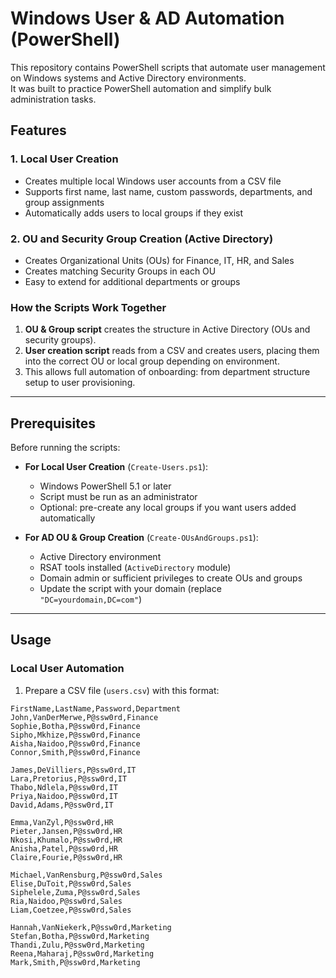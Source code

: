 # Windows User & AD Automation (PowerShell)

This repository contains PowerShell scripts that automate user management on Windows systems and Active Directory environments.  
It was built to practice PowerShell automation and simplify bulk administration tasks.

## Features

### 1. Local User Creation
- Creates multiple local Windows user accounts from a CSV file  
- Supports first name, last name, custom passwords, departments, and group assignments  
- Automatically adds users to local groups if they exist  

### 2. OU and Security Group Creation (Active Directory)
- Creates Organizational Units (OUs) for Finance, IT, HR, and Sales  
- Creates matching Security Groups in each OU  
- Easy to extend for additional departments or groups  

### How the Scripts Work Together
1. **OU & Group script** creates the structure in Active Directory (OUs and security groups).  
2. **User creation script** reads from a CSV and creates users, placing them into the correct OU or local group depending on environment.  
3. This allows full automation of onboarding: from department structure setup to user provisioning.

---

## Prerequisites

Before running the scripts:

- **For Local User Creation** (`Create-Users.ps1`):  
  - Windows PowerShell 5.1 or later  
  - Script must be run as an administrator  
  - Optional: pre-create any local groups if you want users added automatically  

- **For AD OU & Group Creation** (`Create-OUsAndGroups.ps1`):  
  - Active Directory environment  
  - RSAT tools installed (`ActiveDirectory` module)  
  - Domain admin or sufficient privileges to create OUs and groups  
  - Update the script with your domain (replace `"DC=yourdomain,DC=com"`)

---

## Usage

### Local User Automation
1. Prepare a CSV file (`users.csv`) with this format:

```csv
FirstName,LastName,Password,Department
John,VanDerMerwe,P@ssw0rd,Finance
Sophie,Botha,P@ssw0rd,Finance
Sipho,Mkhize,P@ssw0rd,Finance
Aisha,Naidoo,P@ssw0rd,Finance
Connor,Smith,P@ssw0rd,Finance

James,DeVilliers,P@ssw0rd,IT
Lara,Pretorius,P@ssw0rd,IT
Thabo,Ndlela,P@ssw0rd,IT
Priya,Naidoo,P@ssw0rd,IT
David,Adams,P@ssw0rd,IT

Emma,VanZyl,P@ssw0rd,HR
Pieter,Jansen,P@ssw0rd,HR
Nkosi,Khumalo,P@ssw0rd,HR
Anisha,Patel,P@ssw0rd,HR
Claire,Fourie,P@ssw0rd,HR

Michael,VanRensburg,P@ssw0rd,Sales
Elise,DuToit,P@ssw0rd,Sales
Siphelele,Zuma,P@ssw0rd,Sales
Ria,Naidoo,P@ssw0rd,Sales
Liam,Coetzee,P@ssw0rd,Sales

Hannah,VanNiekerk,P@ssw0rd,Marketing
Stefan,Botha,P@ssw0rd,Marketing
Thandi,Zulu,P@ssw0rd,Marketing
Reena,Maharaj,P@ssw0rd,Marketing
Mark,Smith,P@ssw0rd,Marketing

